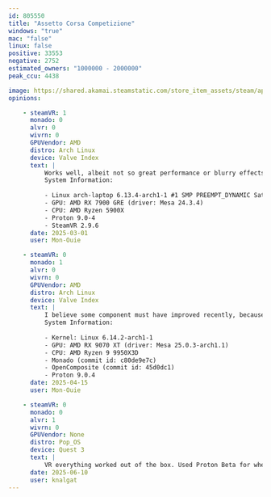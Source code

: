 ```yaml
---
id: 805550
title: "Assetto Corsa Competizione"
windows: "true"
mac: "false"
linux: false
positive: 33553
negative: 2752
estimated_owners: "1000000 - 2000000"
peak_ccu: 4438

image: https://shared.akamai.steamstatic.com/store_item_assets/steam/apps/805550/header.jpg?t=1730743191
opinions:

    - steamVR: 1
      monado: 0
      alvr: 0
      wivrn: 0
      GPUVendor: AMD
      distro: Arch Linux
      device: Valve Index
      text: |
          Works well, albeit not so great performance or blurry effects from using FSR (same as on Windows). 
          System Information:
           
          - Linux arch-laptop 6.13.4-arch1-1 #1 SMP PREEMPT_DYNAMIC Sat, 22 Feb 2025 00:37:05 +0000 x86_64 GNU/Linux
          - GPU: AMD RX 7900 GRE (driver: Mesa 24.3.4)
          - CPU: AMD Ryzen 5900X
          - Proton 9.0-4
          - SteamVR 2.9.6
      date: 2025-03-01
      user: Mon-Ouie

    - steamVR: 0
      monado: 1
      alvr: 0
      wivrn: 0
      GPUVendor: AMD
      distro: Arch Linux
      device: Valve Index
      text: |
          I believe some component must have improved recently, because it used to either crash when starting a race or a short time into a racing session. Everything seems very stable currently though.
          System Information:
           
          - Kernel: Linux 6.14.2-arch1-1 
          - GPU: AMD RX 9070 XT (driver: Mesa 25.0.3-arch1.1)
          - CPU: AMD Ryzen 9 9950X3D 
          - Monado (commit id: c80de9e7c)
          - OpenComposite (commit id: 45d0dc1) 
          - Proton 9.0.4
      date: 2025-04-15
      user: Mon-Ouie

    - steamVR: 0
      monado: 0
      alvr: 1
      wivrn: 0
      GPUVendor: None
      distro: Pop_OS
      device: Quest 3
      text: |
          VR everything worked out of the box. Used Proton Beta for wheel-FFB reasons.
      date: 2025-06-10
      user: knalgat
---
```


